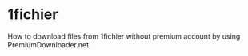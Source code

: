 # 1fichier
How to download files from 1fichier without premium account by using PremiumDownloader.net
